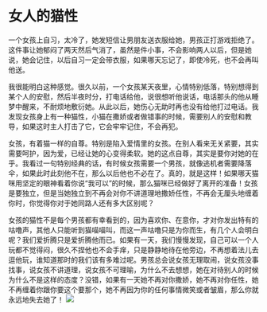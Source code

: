# 女人的猫性

一个女孩上自习，太冷了，她发短信让男朋友送衣服给她，男孩正打游戏拒绝了。这件事让她郁闷了两天然后气消了，虽然是件小事，不会影响两人以后，但是她说，她会记住，以后自习一定会带衣服，如果哪天忘记了，即使冷死，也不会再叫他送。 

我很能明白这种感觉。很久以前，一个女孩某天夜里，心情特别低落，特别想得到某个人的安慰，然后半夜时分，打电话给他，说很想听他说话，电话那头的他从睡梦中醒来，不耐烦地敷衍她。从此以后，她伤心无助时再也没有给他打过电话。我发现女孩身上有一种猫性，小猫在撒娇或者做错事的时候，需要别人的安慰和教导，如果这时主人打击了它，它会牢牢记住，不会再犯。 

女孩，有着猫一样的自尊。特别是陷入爱情里的女孩。在别人看来无关紧要，其实需要呵护，因为爱，已经让她的心变得柔软。她的这点自尊，其实是要你对她的在乎。我看过一句特别经典的话，有时候女孩需要一个男孩，就像逃机者需要降落伞，如果此时此刻他不在，那么以后他也不必在了。真的，就是这样！如果哪天猫咪用坚定的眼神看着你说“我可以”的时候，那么猫咪已经做好了离开的准备！女孩是要独立，但是当她独立到不再会对你不讲道理地撒娇任性，不再会无厘头地缠着你时，你觉得你对于她同路人还有多大区别呢？ 

女孩的猫性不是每个男孩都有幸看到的，因为喜欢你、在意你，才对你发出特有的咕噜声，其他人只能听到猫喵喵叫，而这一声咕噜只是为你而生，有几个人会明白呢？我们爱折腾只是爱折腾他而已。如果有一天，我们慢慢发现，自己可以一个人玩都不觉得闷，很久不捏他也不会手痒，只是静静地待在他旁边，不再想着法儿去逗他玩，谁知道那时的我们该有多难过呢。男孩总会说女孩无理取闹，说女孩没事找事，说女孩不讲道理，说女孩不可理喻，为什么不去想想，她在对待别人的时候为什么不是这样的态度？没错，如果有一天她不再对你撒娇，她不再对你任性，她不再缠着你跟你要这个要那个，她不再因为你的任何事情微笑或者皱眉，那么你就永远地失去她了！ ![](http://www.yilinzazhi.com/images/yili/yili201408/yili20140814-1-l.jpg)